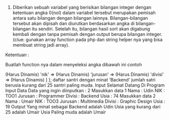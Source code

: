 1. Diberikan sebuah variabel yang berisikan bilangan integer dengan ketentuan angka 0(nol) dalam variabel tersebut merupakan pemisah antara satu bilangan dengan bilangan lainnya. Bilangan-bilangan tersebut akan dipisah dan diurutkan berdasarkan angka di bilangan-bilangan itu sendiri. Setelah itu, bilangan hasil sort akan digabung kembali dengan tanpa pemisah dengan output berupa bilangan integer. (clue: gunakan array function pada php dan string helper nya yang bisa membuat string jadi array).

Ketentuan :

Buatlah function nya dalam menyeleksi angka dibawah ini
contoh

<?php
function selectionValue(string $collectionValue): int {

  // Code kalian
}
Contoh Input

5956560159466056
Contoh Output

55566914566956
2. Ditentukan data larik santri seperti di bawah ini. Dari data satri tersebut buatlah

Contoh Larik(Array) pada variabel

<?php

$students = [
  [
    'name' => (Harus Dinamis)
    'nik'  => (Harus Dinamis)
    'jurusan' => (Harus Dinamis)
    'divisi' => (Harus Dinamis)
  ]
];
daftar santri dengan minat 'Backend'
jumlah satri berusia kurang dari 25
santri paling muda.
Input

Selamat Datang Di Program Input Data

Data yang ingin diinputkan : 2

Masukkan data 1
Nama : Udin
NIK : TOO1
Jurusan : Programmer
Divisi : Backend
Usia : 74

Masukkan data 2
Nama : Umair
NIK : TOO3
Jurusan : Multimedia
Divisi : Graphic Design
Usia : 19
Output

Yang minat sebagai Backend adalah Udin
Usia yang kurang dari 25 adalah Umair
Usia Paling muda adalah Umair
